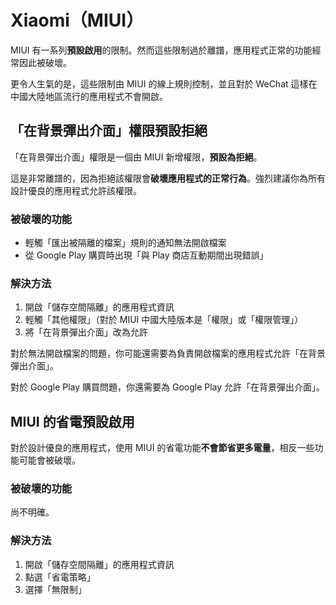 # Xiaomi（MIUI）

MIUI 有一系列**預設啟用**的限制。然而這些限制過於離譜，應用程式正常的功能經常因此被破壞。

更令人生氣的是，這些限制由 MIUI 的線上規則控制，並且對於 WeChat 這樣在中國大陸地區流行的應用程式不會開啟。

## 「在背景彈出介面」權限預設拒絕

「在背景彈出介面」權限是一個由 MIUI 新增權限，**預設為拒絕**。

這是非常離譜的，因為拒絕該權限會**破壞應用程式的正常行為**。強烈建議你為所有設計優良的應用程式允許該權限。

### 被破壞的功能

* 輕觸「匯出被隔離的檔案」規則的通知無法開啟檔案
* 從 Google Play 購買時出現「與 Play 商店互動期間出現錯誤」

### 解決方法

1. 開啟「儲存空間隔離」的應用程式資訊
2. 輕觸「其他權限」（對於 MIUI 中國大陸版本是「權限」或「權限管理」）
3. 將「在背景彈出介面」改為允許

對於無法開啟檔案的問題，你可能還需要為負責開啟檔案的應用程式允許「在背景彈出介面」。

對於 Google Play 購買問題，你還需要為 Google Play 允許「在背景彈出介面」。

## MIUI 的省電預設啟用

對於設計優良的應用程式，使用 MIUI 的省電功能**不會節省更多電量**，相反一些功能可能會被破壞。

### 被破壞的功能

尚不明確。

### 解決方法

1. 開啟「儲存空間隔離」的應用程式資訊
2. 點選「省電策略」
3. 選擇「無限制」